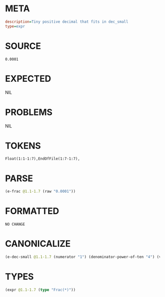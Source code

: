 # META
~~~ini
description=Tiny positive decimal that fits in dec_small
type=expr
~~~
# SOURCE
~~~roc
0.0001
~~~
# EXPECTED
NIL
# PROBLEMS
NIL
# TOKENS
~~~zig
Float(1:1-1:7),EndOfFile(1:7-1:7),
~~~
# PARSE
~~~clojure
(e-frac @1.1-1.7 (raw "0.0001"))
~~~
# FORMATTED
~~~roc
NO CHANGE
~~~
# CANONICALIZE
~~~clojure
(e-dec-small @1.1-1.7 (numerator "1") (denominator-power-of-ten "4") (value "0.0001"))
~~~
# TYPES
~~~clojure
(expr @1.1-1.7 (type "Frac(*)"))
~~~
